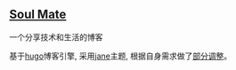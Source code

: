 ## [Soul Mate](https://crazygit.wiseturtles.com/)


一个分享技术和生活的博客


基于[hugo](https://gohugo.io/)博客引擎, 采用[jane](https://github.com/xianmin/hugo-theme-jane)主题, 根据自身需求做了[部分调整](https://github.com/crazygit/hugo-theme-jane)。
